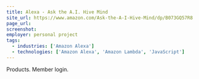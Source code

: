 ```yaml
---
title: Alexa - Ask the A.I. Hive Mind
site_url: https://www.amazon.com/Ask-the-A-I-Hive-Mind/dp/B073GQ57R8
page_url:
screenshot:
employer: personal project
tags:
  - industries: ['Amazon Alexa']
  - technologies: ['Amazon Alexa', 'Amazon Lambda', 'JavaScript']
---
```


Products. Member login.
